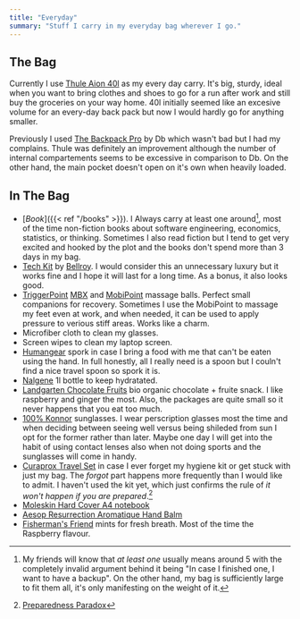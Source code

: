 ```yaml
---
title: "Everyday"
summary: "Stuff I carry in my everyday bag wherever I go."
---
```


## The Bag

Currently I use [Thule Aion 40l](https://www.thule.com/luggage/carry-on-luggage/thule-aion-travel-backpack-40l-_-3204724)
as my every day carry. It's big, sturdy, ideal when you want to bring clothes and shoes to go for a run after work and
still buy the groceries on your way home. 40l initially seemed like an excesive volume for an every-day
back pack but now I would hardly go for anything smaller.

Previously I used [The Backpack Pro](https://eu.dbjourney.com/collections/backpacks/products/the-backpack-pro) by Db
which wasn't bad but I had my complains. Thule was definitely an improvement although the number of internal compartements
seems to be excessive in comparison to Db. On the other hand, the main pocket doesn't open on it's own when heavily loaded.

## In The Bag

- [_Book_]({{< ref "/books" >}}). I Always carry at least one around[^books], most of the time non-fiction books about
  software engineering, economics, statistics, or thinking. Sometimes I also read fiction but I tend to get very excited
  and hooked by the plot and the books don't spend more than 3 days in my bag.
- [Tech Kit](https://bellroy.com/products/tech-kit/looma_viroblock_standard/basalt) by [Bellroy](https://bellroy.com/).
  I would consider this an unnecessary luxury but it works fine and I hope it will last for a long time. As a bonus, it also looks good.
- [TriggerPoint](https://www.tptherapy.com/) [MBX](https://www.tptherapy.com/massage-balls/mbx-massage-ball.html)
  and [MobiPoint](https://www.tptherapy.com/massage-balls/mobipoint-massage-ball.html) massage balls. Perfect small companions
  for recovery. Sometimes I use the MobiPoint to massage my feet even at work, and when needed, it can be used to apply pressure
  to verious stiff areas. Works like a charm.
- Microfiber cloth to clean my glasses.
- Screen wipes to clean my laptop screen.
- [Humangear](https://www.humangear.com/) spork in case I bring a food with me that can't be eaten using the hand.
  In full honestly, all I really need is a spoon but I couln't find a nice travel spoon so spork it is.
- [Nalgene](https://nalgene.com/) 1l bottle to keep hydratated.
- [Landgarten Chocolate Fruits](https://www.landgarten.at/en/product-category/schoko-naschfruechte/)
  bio organic chocolate + fruite snack. I like raspberry and ginger the most. Also, the packages are quite
  small so it never happens that you eat too much.
- [100% Konnor](https://100percent.eu/collections/konnor) sunglasses. I wear perscription glasses most the time
  and when deciding between seeing well versus being shileded from sun I opt for the former rather than later.
  Maybe one day I will get into the habit of using contact lenses also when not doing sports and the sunglasses
  will come in handy.
- [Curaprox Travel Set](http://www.curaproxclub.cz/produkty/curaprox-travel-set-308/) in case I ever forget my hygiene kit or get stuck with just my bag.
  The _forgot_ part happens more frequently than I would like to admit.
  I haven't used the kit yet, which just confirms the rule of _it won't happen if you are prepared_.[^preparedness_paradox]
- [Moleskin Hard Cover A4 notebook](https://www.moleskine.com/en-us/shop/notebooks/the-original/classic-notebook-black-8053853602848.html)
- [Aesop Resurrection Aromatique Hand Balm](https://www.aesop.com/de/en/p/body-hand/hand/resurrection-aromatique-hand-balm/)
- [Fisherman's Friend](https://fishermansfriend.com/en) mints for fresh breath. Most of the time the Raspberry flavour.

[^preparedness_paradox]: [Preparedness Paradox](https://en.wikipedia.org/wiki/Preparedness_paradox)
[^books]: My friends will know that _at least one_ usually means around 5 with the completely invalid argument behind it being "In case I finished one, I want to have a backup". On the other hand, my bag is sufficiently large to fit them all, it's only manifesting on the weight of it.
